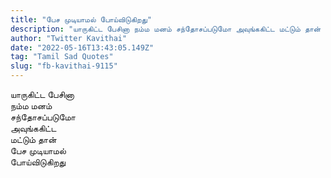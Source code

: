 ```yaml
---
title: "பேச முடியாமல் போய்விடுகிறது"
description: "யாருகிட்ட பேசினா நம்ம மனம் சந்தோசப்படுமோ அவுங்ககிட்ட மட்டும் தான் பேச முடியாமல் போய்விடுகிறது."
author: "Twitter Kavithai"
date: "2022-05-16T13:43:05.149Z"
tag: "Tamil Sad Quotes"
slug: "fb-kavithai-9115"
---
```


யாருகிட்ட பேசினா  
நம்ம மனம்  
சந்தோசப்படுமோ  
அவுங்ககிட்ட  
மட்டும் தான்  
பேச முடியாமல்  
போய்விடுகிறது
